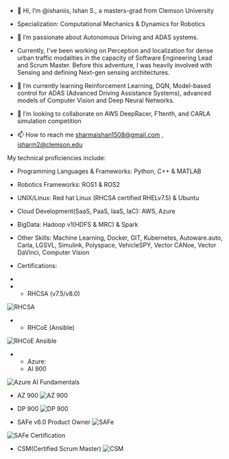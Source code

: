 - 👋 Hi, I’m @ishaniis, Ishan S., a masters-grad from Clemson University 
- Specialization: Computational Mechanics & Dynamics for Robotics
- 👀 I’m passionate about Autonomous Driving and ADAS systems.

- Currently, I've been working on Perception and localization for dense urban traffic modalities in the capacity of Software Engineering Lead and Scrum Master. Before this adventure, I was heavily involved with Sensing and defining Next-gen sensing architectures.
- 🌱 I’m currently learning Reinforcement Learning, DQN, Model-based control for ADAS (Advanced Driving Assistance Systems), advanced models of Computer Vision and Deep Neural Networks. 
- 💞️ I’m looking to collaborate on AWS DeepRacer, F1tenth, and CARLA simulation competition
- 📫 How to reach me sharmaishan1508@gmail.com , isharm2@clemson.edu 

My technical proficiencies include:
- Programming Languages & Frameworks: Python, C++ & MATLAB
- Robotics Frameworks: ROS1 & ROS2
- UNIX/Linux: Red hat Linux (RHCSA certified RHELv7.5) & Ubuntu
- Cloud Development(SaaS, PaaS, IaaS, IaC): AWS, Azure
- BigData: Hadoop v1(HDFS & MRC) & Spark
- Other Skills: Machine Learning, Docker, GIT, Kubernetes, Autoware.auto, Carla, LGSVL, Simulink, Polyspace, VehicleSPY, Vector CANoe, Vector DaVinci, Computer Vision

- Certifications:
- 
- - RHCSA (v7.5/v8.0)
    
![RHCSA](https://github.com/ishaniis/machine_learning_using_python/assets/51213452/ce6d4cdc-d013-42f2-b7fd-77a0f145b96b)


- - RHCoE (Ansible)

![RHCoE Ansible](https://github.com/ishaniis/machine_learning_using_python/assets/51213452/ceba135b-1599-451e-a41e-bea613ec9336)

- - Azure:
  -  AI 900

![Azure AI Fundamentals](https://github.com/ishaniis/machine_learning_using_python/assets/51213452/9c86b694-705d-4b49-a644-a17768692399)

  -  AZ 900
![AZ 900](https://github.com/ishaniis/machine_learning_using_python/assets/51213452/0126c682-066e-4531-b472-f8d182080250)
  
  -  DP 900
![DP 900](https://github.com/ishaniis/machine_learning_using_python/assets/51213452/a51073e9-64b1-41ec-97f6-4b216840be1e)
    
- SAFe v6.0 Product Owner
![SAFe](https://github.com/ishaniis/machine_learning_using_python/assets/51213452/8d49f46c-a3f1-4514-9de9-71f7b3303cf3)

![SAFe Certification](https://github.com/ishaniis/machine_learning_using_python/assets/51213452/8bc068ba-769e-4306-aa9b-2d0dbafe9126)

- CSM(Certified Scrum Master)
![CSM](https://github.com/ishaniis/machine_learning_using_python/assets/51213452/11d785a9-159c-44d3-ab80-37bfeed50f03)


<!---
ishaniis/ishaniis is a ✨ special ✨ repository because its `README.md` (this file) appears on your GitHub profile.
You can click the Preview link to take a look at your changes.
--->
